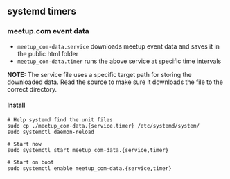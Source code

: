 ##  systemd timers
### meetup.com event data

- `meetup_com-data.service` downloads meetup event data and saves it in the
  public html folder
- `meetup_com-data.timer` runs the above service at specific time intervals

**NOTE:** The service file uses a specific target path for storing the
downloaded data. Read the source to make sure it downloads the file to
the correct directory.

#### Install

    # Help systemd find the unit files
    sudo cp ./meetup_com-data.{service,timer} /etc/systemd/system/
    sudo systemctl daemon-reload

    # Start now
    sudo systemctl start meetup_com-data.{service,timer}

    # Start on boot
    sudo systemctl enable meetup_com-data.{service,timer}

